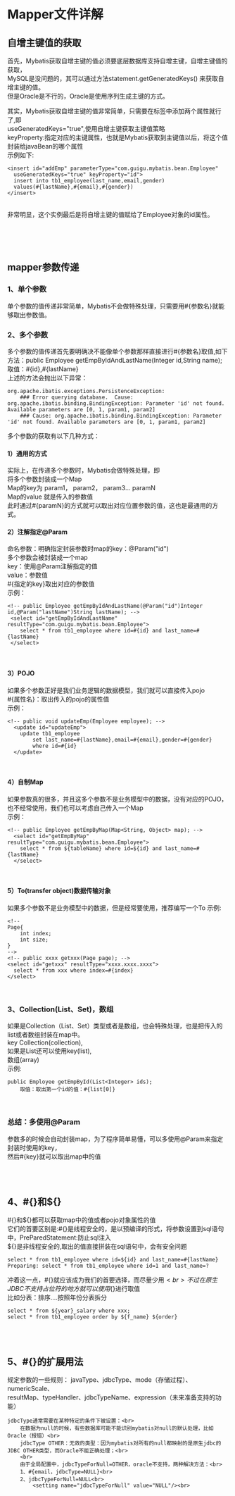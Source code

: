# Mapper文件详解

## 自增主键值的获取
首先，Mybatis获取自增主键的值必须要底层数据库支持自增主键，自增主键值的获取，<br>
MySQL是没问题的，其可以通过方法statement.getGeneratedKeys() 来获取自增主键的值。<br>
但是Oracle是不行的，Oracle是使用序列生成主键的方式。


其实，Mybatis获取自增主键的值非常简单，只需要在<insert>标签中添加两个属性就行了,即<br>
  useGeneratedKeys="true",使用自增主键获取主键值策略<br>
   keyProperty:指定对应的主键属性，也就是Mybatis获取到主键值以后，将这个值封装给javaBean的哪个属性<br>
示例如下:<br>
  ```
  <insert id="addEmp" parameterType="com.guigu.mybatis.bean.Employee"
  	useGeneratedKeys="true" keyProperty="id">
  	insert into tb1_employee(last_name,email,gender)
  	values(#{lastName},#{email},#{gender})
  </insert>
  ```
  <br>
  非常明显，这个实例最后是将自增主键的值赋给了Employee对象的id属性。
  
  
  
<br><br><br>

## mapper参数传递
### 1、单个参数
单个参数的值传递非常简单，Mybatis不会做特殊处理，只需要用#{参数名}就能够取出参数值。

### 2、多个参数
多个参数的值传递首先要明确决不能像单个参数那样直接进行#{参数名}取值,如下<br>
方法：public Employee getEmpByIdAndLastName(Integer id,String name);<br>
取值：#{id},#{lastName}<br>
上述的方法会抛出以下异常：<br>
```
org.apache.ibatis.exceptions.PersistenceException: 
	### Error querying database.  Cause: org.apache.ibatis.binding.BindingException: Parameter 'id' not found. Available parameters are [0, 1, param1, param2]
	### Cause: org.apache.ibatis.binding.BindingException: Parameter 'id' not found. Available parameters are [0, 1, param1, param2]
```
多个参数的获取有以下几种方式：<br>
#### 1）通用的方式
实际上，在传递多个参数时，Mybatis会做特殊处理，即<br>
将多个参数封装成一个Map<br>
Map的key为 param1， param2， param3... paramN<br>
Map的value 就是传入的参数值<br>
此时通过#{paramN}的方式就可以取出对应位置参数的值，这也是最通用的方式。<br>

#### 2）注解指定@Param
命名参数：明确指定封装参数时map的key：@Param("id")<br>
	多个参数会被封装成一个map<br>
		key：使用@Param注解指定的值<br>
		value：参数值<br>
	#{指定的key}取出对应的参数值<br>
示例：<br>
```
<!-- public Employee getEmpByIdAndLastName(@Param("id")Integer id,@Param("lastName")String lastName); -->
 <select id="getEmpByIdAndLastName" resultType="com.guigu.mybatis.bean.Employee">
  	select * from tb1_employee where id=#{id} and last_name=#{lastName}
 </select>

```
<br>

#### 3）POJO
如果多个参数正好是我们业务逻辑的数据模型，我们就可以直接传入pojo<br>
	#{属性名}：取出传入的pojo的属性值<br>
示例：<br>
```
<!-- public void updateEmp(Employee employee); -->
  <update id="updateEmp">
  	update tb1_employee 
  		set last_name=#{lastName},email=#{email},gender=#{gender}
  		where id=#{id}
  </update>	
```
<br>

#### 4）自制Map
如果参数真的很多，并且这多个参数不是业务模型中的数据，没有对应的POJO，也不经常使用，我们也可以考虑自己传入一个Map<br>
示例：<br>
```
<!-- public Employee getEmpByMap(Map<String, Object> map); -->
  <select id="getEmpByMap" resultType="com.guigu.mybatis.bean.Employee">
  	select * from ${tableName} where id=${id} and last_name=#{lastName}
  </select>
```
<br>

#### 5）To(transfer object)数据传输对象
如果多个参数不是业务模型中的数据，但是经常要使用，推荐编写一个To
示例:<br>
```
<!--
Page{
	int index;
	int size;
}
-->
<!-- public xxxx getxxx(Page page); -->
<select id="getxxx" resultType="xxxx.xxxx.xxxx">
  select * from xxx where index=#{index}
</select>
```
<br>


### 3、Collection(List、Set)，数组
如果是Collection（List、Set）类型或者是数组，也会特殊处理，也是把传入的list或者数组封装在map中。<br>
			key Collection(collection),<br>
			如果是List还可以使用key(list),<br>
			数组(array)<br>
示例:<br>
```
public Employee getEmpById(List<Integer> ids);
	取值：取出第一个id的值：#{list[0]}
```
<br>

### 总结：多使用@Param
参数多的时候会自动封装map，为了程序简单易懂，可以多使用@Param来指定封装时使用的key，<br>
然后#{key}就可以取出map中的值<br>


<br><br>
## 4、#{}和${}
#{}和${}都可以获取map中的值或者pojo对象属性的值<br>
它们的首要区别是:#{}是线程安全的，是以预编译的形式，将参数设置到sql语句中，PreParedStatement:防止sql注入<br>
               ${}是非线程安全的,取出的值直接拼装在sql语句中，会有安全问题<br>
```
select * from tb1_employee where id=${id} and last_name=#{lastName}
Preparing: select * from tb1_employee where id=1 and last_name=?
```
冲着这一点，#{}就应该成为我们的首要选择，而尽量少用${}<br>
不过在原生JDBC不支持占位符的地方就可以使用${}进行取值<br>
比如分表：排序....按照年份分表拆分<br>
```
select * from ${year}_salary where xxx;
select * from tb1_employee order by ${f_name} ${order}
```
<br><br>

## 5、#{}的扩展用法
规定参数的一些规则：
	javaType、jdbcType、mode（存储过程）、numericScale、<br>
	resultMap、typeHandler、jdbcTypeName、expression（未来准备支持的功能）<br>
	
	jdbcType通常需要在某种特定的条件下被设置：<br>
		在数据为null的时候，有些数据库可能不能识别mybatis对null的默认处理，比如Oracle（报错）<br>
		jdbcType OTHER：无效的类型：因为mybatis对所有的null都映射的是原生jdbc的JDBC OTHER类型，而Oracle不能正确处理；<br>
		<br>
		由于全局配置中，jdbcTypeForNull=OTHER，oracle不支持，两种解决方法：<br>
		1、#{email，jdbcType=NULL}<br>
		2、jdbcTypeForNull=NULL<br>
			<setting name="jdbcTypeForNull" value="NULL"/><br>

